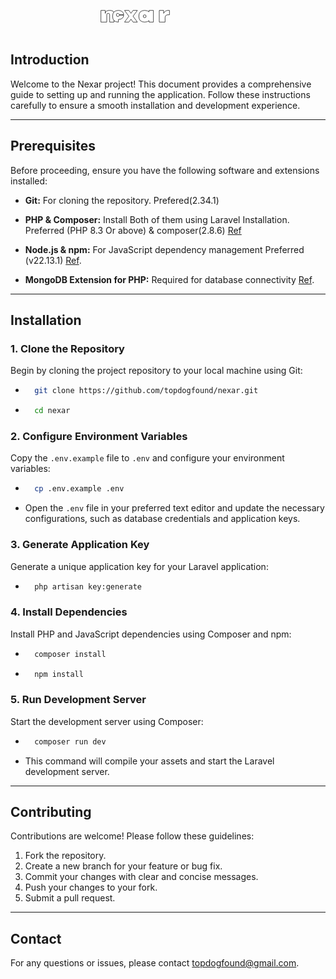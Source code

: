 
<p align="center">
    <svg width="250" height="70" viewBox="0 0 500 150" xmlns="http://www.w3.org/2000/svg" xmlns:xlink="http://www.w3.org/1999/xlink">
        <g fill="white" stroke="black" stroke-width="1.5">
            <!-- n -->
            <path d="M20,110 V70 h15 v10 q0,-10 15,-10 t15,10 v30 h-15 v-25 q0,-5 -5,-5 t-5,5 v25 h-15 z"/>
            <!-- e -->
            <path d="M80,110 q-10,0 -15,-5 t-5,-15 q0,-10 5,-15 t15,-5 q8,0 13,4 t5,11 h-15 q0,-2 -1.5,-3.5 t-3.5,-1.5 q-5,0 -5,5 q0,6 5,6 q2,0 3.5,-1.5 t1.5,-3.5 h15 q0,7 -5,11 t-13,4 z"/>
            <!-- x -->
            <path d="M130,110 l-7,-10 l-7,10 h-15 l15,-20 l-15,-20 h15 l7,10 l7,-10 h15 l-15,20 l15,20 h-15 z"/>
            <!-- a -->
            <path d="M170,110 q-10,0 -15,-5 t-5,-15 q0,-10 5,-15 t15,-5 q10,0 15,5 v-5 h15 v40 h-15 v-5 q-5,5 -15,5 z M170,95 q5,0 5,-5 q0,-5 -5,-5 q-5,0 -5,5 q0,5 5,5 z"/>
            <!-- r -->
            <path d="M220,110 v-40 h15 v10 q5,-10 15,-10 h5 v15 h-5 q-5,0 -7.5,2.5 t-2.5,7.5 v15 h-15 z"/>
        </g>
    </svg>
</p>




## Introduction

Welcome to the Nexar project! This document provides a comprehensive guide to setting up and running the application. Follow these instructions carefully to ensure a smooth installation and development experience.

---

## Prerequisites

Before proceeding, ensure you have the following software and extensions installed:

* **Git:** For cloning the repository. Prefered(2.34.1)
* **PHP & Composer:** Install Both of them using Laravel Installation. Preferred (PHP 8.3 Or above) & composer(2.8.6) [Ref](https://laravel.com/docs/12.x/installation)


* **Node.js & npm:** For JavaScript dependency management Preferred (v22.13.1) [Ref](https://nodejs.org/en/download).
* **MongoDB Extension for PHP:** Required for database connectivity [Ref](https://www.php.net/mongodb.installation).

---

## Installation

### 1. Clone the Repository

Begin by cloning the project repository to your local machine using Git:

* ```bash
    git clone https://github.com/topdogfound/nexar.git
    ```
* ```bash
    cd nexar
    ```

### 2. Configure Environment Variables

Copy the `.env.example` file to `.env` and configure your environment variables:

* ```bash
    cp .env.example .env
    ```
* Open the `.env` file in your preferred text editor and update the necessary configurations, such as database credentials and application keys.

### 3. Generate Application Key

Generate a unique application key for your Laravel application:

* ```bash
    php artisan key:generate
    ```

### 4. Install Dependencies

Install PHP and JavaScript dependencies using Composer and npm:

* ```bash
    composer install
    ```
* ```bash
    npm install
    ```

### 5. Run Development Server

Start the development server using Composer:

* ```bash
    composer run dev
    ```
* This command will compile your assets and start the Laravel development server.

---


## Contributing

Contributions are welcome! Please follow these guidelines:

1.  Fork the repository.
2.  Create a new branch for your feature or bug fix.
3.  Commit your changes with clear and concise messages.
4.  Push your changes to your fork.
5.  Submit a pull request.

---

## Contact

For any questions or issues, please contact [topdogfound@gmail.com](topdogfound@gmail.com).
